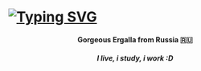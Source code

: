 <h1><a href="https://git.io/typing-svg"><img src="https://readme-typing-svg.herokuapp.com?font=Fira+Code&weight=700&size=30&pause=1004&color=000000&center=true&vCenter=true&width=435&lines=Hello%2C+nice+to+meet+you!" alt="Typing SVG" /></a></h1>
<h4 align="center">Gorgeous Ergalla from Russia 🇷🇺</h3>
<h5 align="center">I live, i study, i work :D</h5>

<!--
**Ergalla/Ergalla** is a ✨ _special_ ✨ repository because its `README.md` (this file) appears on your GitHub profile.

Here are some ideas to get you started:

- 🔭 I’m currently working on ...
- 🌱 I’m currently learning ...
- 👯 I’m looking to collaborate on ...
- 🤔 I’m looking for help with ...
- 💬 Ask me about ...
- 📫 How to reach me: ...
- 😄 Pronouns: ...
- ⚡ Fun fact: ...
-->
